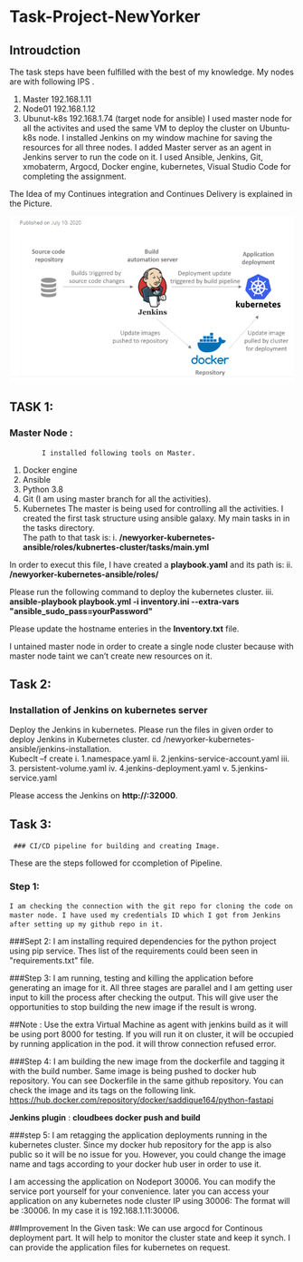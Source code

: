  # Task-Project-NewYorker
  ## Introudction
   The task steps have been fulfilled with the best of my knowledge. My nodes are with following IPS .
   1.	Master 192.168.1.11
   2.	Node01 192.168.1.12
   3.	Ubunut-k8s 192.168.1.74  (target node for ansible)
I used master node for all the activites and used the same VM to deploy the cluster on Ubuntu-k8s node. I installed Jenkins on my window machine for saving the resources for all three nodes. I added Master server as an agent in Jenkins server to run the code on it. I used Ansible, Jenkins, Git, xmobaterm, Argocd, Docker engine, kubernetes, Visual Studio Code for completing the assignment.
 
 The Idea of my Continues integration and Continues Delivery is explained in the Picture.
 
 ![Alt text](https://github.com/saddique164/test-project/blob/master/cicd.PNG?raw=true "Title")
 
## TASK 1: 
### Master Node :
            I installed following tools on Master.
1.	Docker engine
2.	Ansible
3.	Python 3.8
4.	Git (I am using master branch for all the activities).
5.	Kubernetes
       The master is being used for controlling all the activities. I created the first task structure using ansible galaxy. My main tasks in in the tasks directory.   
       The path to that task is:
       i.	**/newyorker-kubernetes-ansible/roles/kubnertes-cluster/tasks/main.yml**

In order to execut this file, I have created a **playbook.yaml** and its path is:
       ii. **/newyorker-kubernetes-ansible/roles/**

Please  run the following command to deploy the kubernetes cluster. 
       iii.	**ansible-playbook playbook.yml -i inventory.ini --extra-vars "ansible_sudo_pass=yourPassword"**

Please update the hostname enteries in the **Inventory.txt** file.

I untained master node in order to create a single node cluster because with master node taint we can’t create new resources on it.

## Task 2:  
   ### Installation of Jenkins on kubernetes server
  
  Deploy the Jenkins in kubernetes.
     Please run the files in given order to deploy Jenkins in Kubernetes cluster.
     cd /newyorker-kubernetes-ansible/jenkins-installation.  
     Kubeclt –f create <follow the order>
            i.  1.namespace.yaml
            ii. 2.jenkins-service-account.yaml
            iii. 3. persistent-volume.yaml
            iv. 4.jenkins-deployment.yaml
            v.  5.jenkins-service.yaml

Please access the Jenkins on **http://<your-cluster-ip>:32000**.
  
## Task 3:
     ### CI/CD pipeline for building and creating Image.
  These are the steps followed for ccompletion of Pipeline.
  
  ### Step  1:
    I am checking the connection with the git repo for cloning the code on master node. I have used my credentials ID which I got from Jenkins after setting up my github repo in it.

###Sept 2:
    I am installing required dependencies for the python project using pip service.  Thes list of the requirements could been seen in "requirements.txt" file.

  ###Step 3:
     I am running, testing and killing the application before generating an image for it. All three stages are parallel and I am getting user input to kill the process after checking the output. This will give user the opportunities to stop building the new image if the result is wrong.
   
   ##Note : Use the extra Virtual Machine as agent with jenkins build as it will be using port 8000 for testing. If you will run it on cluster, it will be occupied by
            running application in the pod. it will throw connection refused error.

  ###Step 4:
      I am building the new image from the dockerfile and tagging it with the build number. Same image is being pushed to docker hub repository. You can see Dockerfile in the same github repository. You can check the image and its tags on the following link.
   https://hub.docker.com/repository/docker/saddique164/python-fastapi
  
  **Jenkins plugin** : **cloudbees docker push and build**
  
  ###step 5:
      I am retagging the application deployments running in the kubernetes cluster. Since my docker hub repository for the app is also public so it will be no issue for you. However, you could change the image name and tags according to your docker hub user in order to use it. 
  
 I am accessing the application on Nodeport 30006. You can modify the service port yourself for your convenience. later you can access your application on any kubernetes node cluster IP using 30006: The format will be <any-node-ip>:30006. In my case it is 192.168.1.11:30006. 
  
  ##Improvement In the Given task:
      We can use argocd for Continous deployment part. It will help to monitor the cluster state and keep it synch. I can provide the application files for kubernetes on request.
  
  

